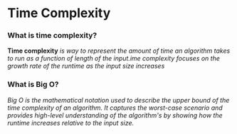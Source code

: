 # Time Complexity

### What is time complexity?

**Time complexity** _is way to represent the amount of time an algorithm takes to run as a function of length of the input.ime complexity focuses on the growth rate of the runtime as the input size increases_

### What is Big O?

_Big O is the mathematical notation used to describe the upper bound of the time complexity of an algorithm. It captures the worst-case scenario and provides high-level understanding of the algorithm's by showing how the runtime increases relative to the input size._
